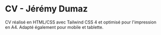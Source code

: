 # CV - Jérémy Dumaz

CV réalisé en HTML/CSS avec Tailwind CSS 4 et optimisé pour l'impression en A4. Adapté également pour mobile et tablette.
